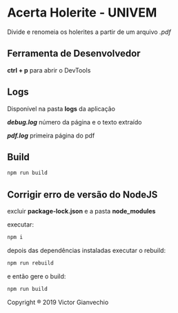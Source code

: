 # Acerta Holerite - UNIVEM

Divide e renomeia os holerites a partir de um arquivo _.pdf_

## Ferramenta de Desenvolvedor

**ctrl + p** para abrir o DevTools

## Logs

Disponível na pasta **logs** da aplicação

**_debug.log_** número da página e o texto extraído

**_pdf.log_** primeira página do pdf

## Build

```sh
npm run build
```

## Corrigir erro de versão do NodeJS

excluir **package-lock.json** e a pasta **node_modules**

executar:

```sh
npm i
```

depois das dependências instaladas executar o rebuild:

```sh
npm run rebuild
```

e então gere o build:

```sh
npm run build
```

Copyright ® 2019 Victor Gianvechio
